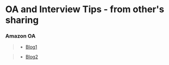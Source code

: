 # OA and Interview Tips - from other's sharing

### Amazon OA

> * [Blog1](http://www.jianshu.com/p/24e1a5adc08d)

> * [Blog2](http://wdxtub.com/interview/14520850399861.html)
